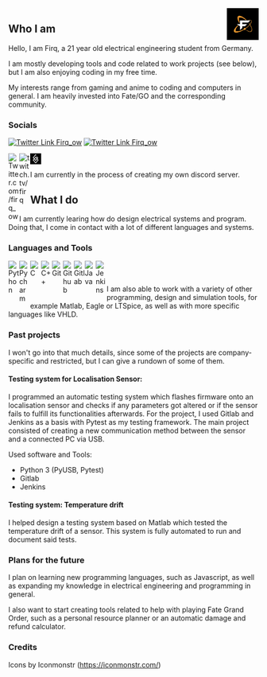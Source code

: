 <img alt="Firq Profile Picture" src="https://github.com/Firq-ow/Firq/raw/main/files/images/dark_pfp.png" align="right" width="64" height="64">

## Who I am

Hello, I am Firq, a 21 year old electrical engineering student from Germany. 

I am mostly developing tools and code related to work projects (see below), but I am also enjoying coding in my free time.

My interests range from gaming and anime to coding and computers in general. I am heavily invested into Fate/GO and the corresponding community.

### Socials

[![Twitter Link Firq_ow](files/icons/twitter_light.png#gh-light-mode-only)]([twitter])
[![Twitter Link Firq_ow](files/icons/twitter_dark.png#gh-dark-mode-only)]([twitter])

[<img align="left" title="Twitter" alt="Twitter.com/firq_ow" width="22px" src="https://cdn.jsdelivr.net/npm/simple-icons@6.4.0/icons/twitter.svg" />][twitter]

[<img align="left" title="Twitch" alt="twitch.tv/firq" width="22px" src="https://cdn.jsdelivr.net/npm/simple-icons@6.4.0/icons/twitch.svg" />][twitch]

[<img align="left" title="Rayshift.io" alt="Rayshift.io" width="22px" src="https://github.com/Firq-ow/Firq/raw/main/files/icons/rayshift_icon.png" />][rayshift]

<br>
</br>
I am currently in the process of creating my own discord server.

## What I do

I am currently learing how do design electrical systems and program. Doing that, I come in contact with a lot of different languages and systems.

### Languages and Tools
[<img align="left" title="Python" alt="Python" width="22px" src="https://cdn.jsdelivr.net/npm/simple-icons@6.4.0/icons/python.svg" />][python]
[<img align="left" title="Pycharm" alt="Pycharm" width="22px" src="https://cdn.jsdelivr.net/npm/simple-icons@6.4.0/icons/pycharm.svg" />][pycharm]
[<img align="left" title="C" alt="C" width="22px" src="https://cdn.jsdelivr.net/npm/simple-icons@6.4.0/icons/c.svg" />][c]
[<img align="left" title="C++" alt="C++" width="22px" src="https://cdn.jsdelivr.net/npm/simple-icons@6.4.0/icons/cplusplus.svg" />][cpp]
[<img align="left" title="Git" alt="Git" width="22px" src="https://cdn.jsdelivr.net/npm/simple-icons@6.4.0/icons/git.svg" />][git]
[<img align="left" title="Github" alt="Github" width="22px" src="https://cdn.jsdelivr.net/npm/simple-icons@6.4.0/icons/github.svg" />][github]
[<img align="left" title="Gitlab" alt="Gitlab" width="22px" src="https://cdn.jsdelivr.net/npm/simple-icons@6.4.0/icons/gitlab.svg" />][gitlab]
[<img align="left" title="Java" alt="Java" width="22px" src="https://cdn.jsdelivr.net/npm/simple-icons@6.4.0/icons/java.svg" />][java]
[<img align="left" title="Jenkins" alt="Jenkins" width="22px" src="https://cdn.jsdelivr.net/npm/simple-icons@6.4.0/icons/jenkins.svg" />][jenkins]

<br>
</br>

I am also able to work with a variety of other programming, design and simulation tools, for example Matlab, Eagle or LTSpice, as well as with more specific languages like VHLD.

### Past projects

I won't go into that much details, since some of the projects are company-specific and restricted, but I can give a rundown of some of them.

#### Testing system for Localisation Sensor:

I programmed an automatic testing system which flashes firmware onto an localisation sensor and checks if any parameters got altered or if the sensor fails to fulfill its functionalities afterwards. For the project, I used Gitlab and Jenkins as a basis with Pytest as my testing framework. The main project consisted of creating a new communication method between the sensor and a connected PC via USB.

Used software and Tools:
- Python 3 (PyUSB, Pytest)
- Gitlab
- Jenkins

#### Testing system: Temperature drift

I helped design a testing system based on Matlab which tested the temperature drift of a sensor. This system is fully automated to run and document said tests.

### Plans for the future

I plan on learning new programming languages, such as Javascript, as well as expanding my knowledge in electrical engineering and programming in general.

I also want to start creating tools related to help with playing Fate Grand Order, such as a personal resource planner or an automatic damage and refund calculator.

### Credits

Icons by Iconmonstr (<https://iconmonstr.com/>)


[twitter]: https://www.twitter.com/firq_ow
[rayshift]: https://www.rayshift.io/na/firq
[twitch]: https://www.twitch.tv/firq
[github]: https://github.com/Firq-ow
[pycharm]: https://www.jetbrains.com/pycharm/
[python]: https://www.python.org/
[java]: https://www.java.com/en/
[c]: https://www.iso.org/standard/74528.html
[cpp]: https://isocpp.org/
[git]: https://git-scm.com/
[gitlab]: https://about.gitlab.com/
[jenkins]: https://www.jenkins.io/
